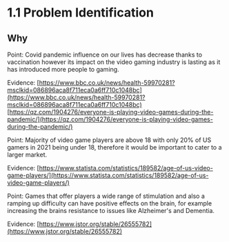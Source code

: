 # 1.1 Problem Identification

## Why

Point: Covid pandemic influence on our lives has decrease thanks to vaccination however its impact on the video gaming industry is lasting as it has introduced more people to gaming.

Evidence: [https://www.bbc.co.uk/news/health-59970281?msclkid=086896aca8f711eca0a6ff710c1048bc](https://www.bbc.co.uk/news/health-59970281?msclkid=086896aca8f711eca0a6ff710c1048bc) [https://qz.com/1904276/everyone-is-playing-video-games-during-the-pandemic/](https://qz.com/1904276/everyone-is-playing-video-games-during-the-pandemic/)

Point: Majority of video game players are above 18 with only 20% of US gamers in 2021 being under 18, therefore it would be important to cater to a larger market.

Evidence: [https://www.statista.com/statistics/189582/age-of-us-video-game-players/](https://www.statista.com/statistics/189582/age-of-us-video-game-players/)

Point: Games that offer players a wide range of stimulation and also a ramping up difficulty can have positive effects on the brain, for example increasing the brains resistance to issues like Alzheimer's and Dementia.

Evidence: [https://www.jstor.org/stable/26555782](https://www.jstor.org/stable/26555782)

